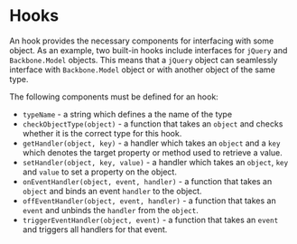 Hooks
==========
An hook provides the necessary components for interfacing with
some object. As an example, two built-in hooks include interfaces
for `jQuery` and `Backbone.Model` objects. This means that a `jQuery`
object can seamlessly interface with `Backbone.Model` object or with
another object of the same type.

The following components must be defined for an hook:

- `typeName` - a string which defines a the name of the type
- `checkObjectType(object)` - a function that takes an `object` and checks
whether it is the correct type for this hook.
- `getHandler(object, key)` - a handler which takes an `object` and a `key`
which denotes the target property or method used to retrieve a value.
- `setHandler(object, key, value)` - a handler which takes an `object`, `key`
and `value` to set a property on the object.
- `onEventHandler(object, event, handler)` - a function that takes an
`object` and binds an event `handler` to the object.
- `offEventHandler(object, event, handler)` - a function that takes an
`event` and unbinds the `handler` from the `object`.
- `triggerEventHandler(object, event)` - a function that takes an `event` and
triggers all handlers for that event.
